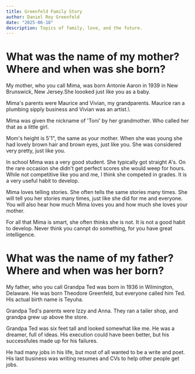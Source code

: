 ```yaml
---
title: Greenfeld Family Story
author: Daniel Roy Greenfeld
date: "2025-06-18"
description: Topics of family, love, and the future.
---
```


# What was the name of my mother? Where and when was she born?

My mother, who you call Mima, was born Antonie Aaron in 1939 in New Brunswick, New Jersey.She loooked just like you as a baby.

Mima's parents were Maurice and Vivian, my grandparents. Maurice ran a plumbing sipply business and Vivian was an artist.\

Mima was given the nickname of 'Toni' by her grandmother. Who called her that as a little girl.

Mom's height is 5'1", the same as your mother. When she was young she had lovely brown hair and brown eyes, just like you. She was considered very pretty, just like you.

In school Mima was a very good student. She typically got straight A's. On the rare occasion she didn't get perfect scores she would weep for hours. While not competitive like you and me, I think she competed in grades. It is a very useful habit to develop.

Mima loves telling stories. She often tells the same stories many times. She will tell you her stories many times, just like she did for me and everyone. You will also hear how much Mima loves you and how much she loves your mother.

For all that Mima is smart, she often thinks she is not. It is not a good habit to develop. Never think you cannpt do something, for you have great intelligence.

# What was the name of my father? Where and when was her born?

My father, who you call Grandpa Ted was born in 1936 in Wilmington, Delaware. He was born Theodore Greenfeld, but everyone called him Ted. His actual birth name is Teyuha.

Grandpa Ted's parents were Izzy and Anna. They ran a tailer shop, and grandpa grew up above the store. 

Grandpa Ted was six feet tall and looked somewhat like me. He was a dreamer, full of ideas. His execution could have been better, but his successfules made up for his failures.

He had many jobs in his life, but most of all wanted to be a write and poet. His last business was writing resumes and CVs to help other people get jobs.
